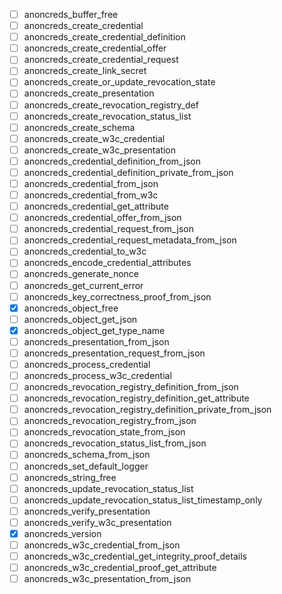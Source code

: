 - [ ] anoncreds_buffer_free
- [ ] anoncreds_create_credential
- [ ] anoncreds_create_credential_definition
- [ ] anoncreds_create_credential_offer
- [ ] anoncreds_create_credential_request
- [ ] anoncreds_create_link_secret
- [ ] anoncreds_create_or_update_revocation_state
- [ ] anoncreds_create_presentation
- [ ] anoncreds_create_revocation_registry_def
- [ ] anoncreds_create_revocation_status_list
- [ ] anoncreds_create_schema
- [ ] anoncreds_create_w3c_credential
- [ ] anoncreds_create_w3c_presentation
- [ ] anoncreds_credential_definition_from_json
- [ ] anoncreds_credential_definition_private_from_json
- [ ] anoncreds_credential_from_json
- [ ] anoncreds_credential_from_w3c
- [ ] anoncreds_credential_get_attribute
- [ ] anoncreds_credential_offer_from_json
- [ ] anoncreds_credential_request_from_json
- [ ] anoncreds_credential_request_metadata_from_json
- [ ] anoncreds_credential_to_w3c
- [ ] anoncreds_encode_credential_attributes
- [ ] anoncreds_generate_nonce
- [ ] anoncreds_get_current_error
- [ ] anoncreds_key_correctness_proof_from_json
- [x] anoncreds_object_free
- [ ] anoncreds_object_get_json
- [x] anoncreds_object_get_type_name
- [ ] anoncreds_presentation_from_json
- [ ] anoncreds_presentation_request_from_json
- [ ] anoncreds_process_credential
- [ ] anoncreds_process_w3c_credential
- [ ] anoncreds_revocation_registry_definition_from_json
- [ ] anoncreds_revocation_registry_definition_get_attribute
- [ ] anoncreds_revocation_registry_definition_private_from_json
- [ ] anoncreds_revocation_registry_from_json
- [ ] anoncreds_revocation_state_from_json
- [ ] anoncreds_revocation_status_list_from_json
- [ ] anoncreds_schema_from_json
- [ ] anoncreds_set_default_logger
- [ ] anoncreds_string_free
- [ ] anoncreds_update_revocation_status_list
- [ ] anoncreds_update_revocation_status_list_timestamp_only
- [ ] anoncreds_verify_presentation
- [ ] anoncreds_verify_w3c_presentation
- [x] anoncreds_version
- [ ] anoncreds_w3c_credential_from_json
- [ ] anoncreds_w3c_credential_get_integrity_proof_details
- [ ] anoncreds_w3c_credential_proof_get_attribute
- [ ] anoncreds_w3c_presentation_from_json

